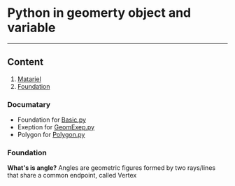 # Python in geomerty object and variable
-----------
## Content
1. [Matariel](#matariel)
2. [Foundation](#foundation)


### Documatary
*  Foundation for [Basic.py]()
*  Exeption for [GeomExep.py]()
*  Polygon for [Polygon.py]()

### Foundation
**What's is angle?**
Angles are geometric figures formed by two rays/lines that share a common endpoint, called Vertex

